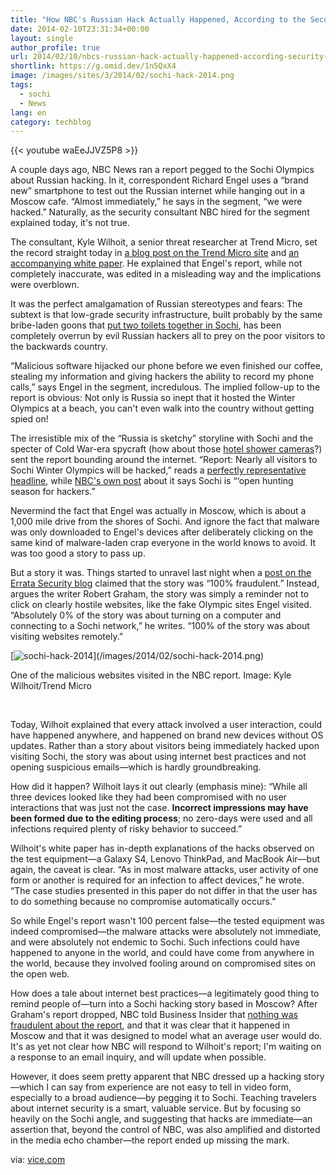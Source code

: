 ```yaml
---
title: "How NBC's Russian Hack Actually Happened, According to the Security Expert Who Set It Up"
date: 2014-02-10T23:31:34+00:00
layout: single
author_profile: true
url: 2014/02/10/nbcs-russian-hack-actually-happened-according-security-expert-set/
shortlink: https://g.omid.dev/1n5QxX4
image: /images/sites/3/2014/02/sochi-hack-2014.png
tags:
  - sochi
  - News
lang: en
category: techblog
---
```

{{< youtube waEeJJVZ5P8 >}}

A couple days ago, NBC News ran a report pegged to the Sochi Olympics about Russian hacking. In it, correspondent Richard Engel uses a “brand new” smartphone to test out the Russian internet while hanging out in a Moscow cafe. “Almost immediately,” he says in the segment, “we were hacked.” Naturally, as the security consultant NBC hired for the segment explained today, it's not true.

The consultant, Kyle Wilhoit, a senior threat researcher at Trend Micro, set the record straight today in [a blog post on the Trend Micro site](http://blog.trendmicro.com/russia-experience-part-2/) and [an accompanying white paper](http://www.trendmicro.com/cloud-content/us/pdfs/security-intelligence/white-papers/wp-from-russia-with-love.pdf). He explained that Engel's report, while not completely inaccurate, was edited in a misleading way and the implications were overblown.

It was the perfect amalgamation of Russian stereotypes and fears: The subtext is that low-grade security infrastructure, built probably by the same bribe-laden goons that [put two toilets together in Sochi](http://www.theguardian.com/sport/shortcuts/2014/feb/04/sochi-double-toilets-winter-olympics-2014), has been completely overrun by evil Russian hackers all to prey on the poor visitors to the backwards country.

“Malicious software hijacked our phone before we even finished our coffee, stealing my information and giving hackers the ability to record my phone calls,” says Engel in the segment, incredulous. The implied follow-up to the report is obvious: Not only is Russia so inept that it hosted the Winter Olympics at a beach, you can't even walk into the country without getting spied on!

The irresistible mix of the “Russia is sketchy” storyline with Sochi and the specter of Cold War-era spycraft (how about those [hotel shower cameras](http://www.slate.com/blogs/the_slatest/2014/02/06/russia_olympic_shower_cams_hosts_dismiss_hotel_complaints_by_citing_video.html)?) sent the report bounding around the internet. “Report: Nearly all visitors to Sochi Winter Olympics will be hacked,” reads a [perfectly representative headline](http://www.itproportal.com/2014/02/06/report-nearly-all-visitors-to-sochi-winter-olympics-will-be-hacked/), while [NBC's own post](http://www.nbcnews.com/storyline/sochi-olympics/richard-engel-sochi-open-hunting-season-hackers-n22346) about it says Sochi is “&#8216;open hunting season for hackers.”

Nevermind the fact that Engel was actually in Moscow, which is about a 1,000 mile drive from the shores of Sochi. And ignore the fact that malware was only downloaded to Engel's devices after deliberately clicking on the same kind of malware-laden crap everyone in the world knows to avoid. It was too good a story to pass up.

But a story it was. Things started to unravel last night when a [post on the Errata Security blog](http://blog.erratasec.com/2014/02/that-nbc-story-100-fraudulent.html#.UvTxdkKwKlR) claimed that the story was “100% fraudulent.” Instead, argues the writer Robert Graham, the story was simply a reminder not to click on clearly hostile websites, like the fake Olympic sites Engel visited. “Absolutely 0% of the story was about turning on a computer and connecting to a Sochi network,” he writes. “100% of the story was about visiting websites remotely.”

[![sochi-hack-2014](/images/2014/02/sochi-hack-2014.png)\](/images/2014/02/sochi-hack-2014.png)

One of the malicious websites visited in the NBC report. Image: Kyle Wilhoit/Trend Micro 

&nbsp;

Today, Wilhoit explained that every attack involved a user interaction, could have happened anywhere, and happened on brand new devices without OS updates. Rather than a story about visitors being immediately hacked upon visiting Sochi, the story was about using internet best practices and not opening suspicious emails—which is hardly groundbreaking.

How did it happen? Wilhoit lays it out clearly (emphasis mine): “While all three devices looked like they had been compromised with no user interactions that was just not the case. **Incorrect impressions may have been formed due to the editing process**; no zero-days were used and all infections required plenty of risky behavior to succeed.”

Wilhoit's white paper has in-depth explanations of the hacks observed on the test equipment—a Galaxy S4, Lenovo ThinkPad, and MacBook Air—but again, the caveat is clear. “As in most malware attacks, user activity of one form or another is required for an infection to affect devices,” he wrote. “The case studies presented in this paper do not differ in that the user has to do something because no compromise automatically occurs.”

So while Engel's report wasn't 100 percent false—the tested equipment was indeed compromised—the malware attacks were absolutely not immediate, and were absolutely not endemic to Sochi. Such infections could have happened to anyone in the world, and could have come from anywhere in the world, because they involved fooling around on compromised sites on the open web.

How does a tale about internet best practices—a legitimately good thing to remind people of—turn into a Sochi hacking story based in Moscow? After Graham's report dropped, NBC told Business Insider that [nothing was fraudulent about the report](http://www.businessinsider.com/nbc-richard-engel-hacking-report-cyber-attack-sochi-olympics-2014-2), and that it was clear that it happened in Moscow and that it was designed to model what an average user would do. It's as yet not clear how NBC will respond to Wilhoit's report; I'm waiting on a response to an email inquiry, and will update when possible.

However, it does seem pretty apparent that NBC dressed up a hacking story—which I can say from experience are not easy to tell in video form, especially to a broad audience—by pegging it to Sochi. Teaching travelers about internet security is a smart, valuable service. But by focusing so heavily on the Sochi angle, and suggesting that hacks are immediate—an assertion that, beyond the control of NBC, was also amplified and distorted in the media echo chamber—the report ended up missing the mark.

via: [vice.com](http://motherboard.vice.com/blog/how-nbcs-russian-hack-actually-happened-according-to-the-security-expert-who-set-it-up)